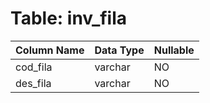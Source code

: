 # Table: inv_fila

| Column Name | Data Type | Nullable |
|-------------|-----------|----------|
| cod_fila | varchar | NO |
| des_fila | varchar | NO |
